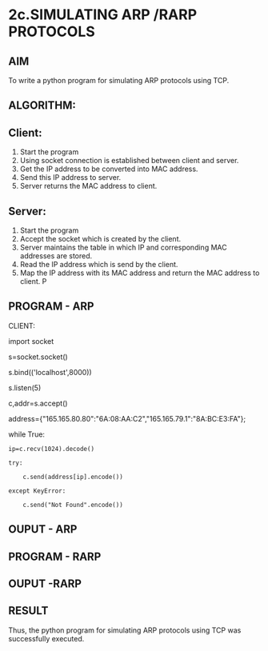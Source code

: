 # 2c.SIMULATING ARP /RARP PROTOCOLS
## AIM
To write a python program for simulating ARP protocols using TCP.
## ALGORITHM:
## Client:
1. Start the program
2. Using socket connection is established between client and server.
3. Get the IP address to be converted into MAC address.
4. Send this IP address to server.
5. Server returns the MAC address to client.
## Server:
1. Start the program
2. Accept the socket which is created by the client.
3. Server maintains the table in which IP and corresponding MAC addresses are
stored.
4. Read the IP address which is send by the client.
5. Map the IP address with its MAC address and return the MAC address to client.
P
## PROGRAM - ARP

CLIENT:

import socket 
    
s=socket.socket()
    
s.bind(('localhost',8000))

s.listen(5)

c,addr=s.accept()

address={"165.165.80.80":"6A:08:AA:C2","165.165.79.1":"8A:BC:E3:FA"};

while True:

    ip=c.recv(1024).decode()
    
    try:
    
        c.send(address[ip].encode())
      
    except KeyError:
    
        c.send("Not Found".encode())

 
## OUPUT - ARP

## PROGRAM - RARP
## OUPUT -RARP
## RESULT
Thus, the python program for simulating ARP protocols using TCP was successfully 
executed.
